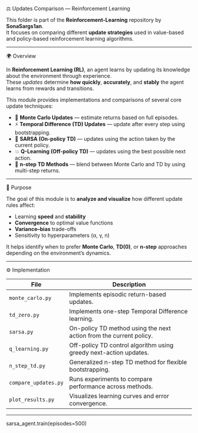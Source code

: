 ⚖️ Updates Comparison — Reinforcement Learning

This folder is part of the **Reinforcement-Learning** repository by **SonaSargs1an**.  
It focuses on comparing different **update strategies** used in value-based and policy-based reinforcement learning algorithms.

---

🌍 Overview

In **Reinforcement Learning (RL)**, an agent learns by updating its knowledge about the environment through experience.  
These *updates* determine **how quickly**, **accurately**, and **stably** the agent learns from rewards and transitions.

This module provides implementations and comparisons of several core update techniques:

- 🔁 **Monte Carlo Updates** — estimate returns based on full episodes.  
- ⚡ **Temporal Difference (TD) Updates** — update after every step using bootstrapping.  
- 🎯 **SARSA (On-policy TD)** — updates using the action taken by the current policy.  
- 💥 **Q-Learning (Off-policy TD)** — updates using the best possible next action.  
- 🧠 **n-step TD Methods** — blend between Monte Carlo and TD by using multi-step returns.  

---

🧩 Purpose

The goal of this module is to **analyze and visualize** how different update rules affect:

- Learning **speed** and **stability**  
- **Convergence** to optimal value functions  
- **Variance–bias** trade-offs  
- Sensitivity to hyperparameters (α, γ, n)

It helps identify when to prefer **Monte Carlo**, **TD(0)**, or **n-step** approaches depending on the environment’s dynamics.

---

⚙️ Implementation

| File | Description |
|------|--------------|
| `monte_carlo.py` | Implements episodic return-based updates. |
| `td_zero.py` | Implements one-step Temporal Difference learning. |
| `sarsa.py` | On-policy TD method using the next action from the current policy. |
| `q_learning.py` | Off-policy TD control algorithm using greedy next-action updates. |
| `n_step_td.py` | Generalized n-step TD method for flexible bootstrapping. |
| `compare_updates.py` | Runs experiments to compare performance across methods. |
| `plot_results.py` | Visualizes learning curves and error convergence. |

---


sarsa_agent.train(episodes=500)
